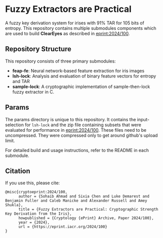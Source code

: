 # Fuzzy Extractors are Practical

A fuzzy key derivation system for irises with 91% TAR for 105 bits of entropy. This repository contains multiple submodules components which are used to build **ClearEyes** as described in [eprint:2024/100](https://eprint.iacr.org/2024/100).

## Repository Structure

This repository consists of three primary submodules:

- **feap-fe**: Neural network-based feature extraction for iris images
- **lsh-lock**: Analysis and evaluation of binary feature vectors for entropy and TAR
- **sample-lock**: A cryptographic implementation of sample-then-lock fuzzy extractor in C.

## Params
The params directory is unique to this repository. It contains the input-selection for `lsh-lock` and the zip file containing
subsets that were evaluated for performance in [eprint:2024/100](https://eprint.iacr.org/2024/100). These files need to be uncompressed. They were compressed only to get around github's upload limit.

For detailed build and usage instructions, refer to the README in each submodule.

## Citation

If you use this, please cite:

```
@misc{cryptoeprint:2024/100,
      author = {Sohaib Ahmad and Sixia Chen and Luke Demarest and Benjamin Fuller and Caleb Manicke and Alexander Russell and Amey Shukla},
      title = {Fuzzy Extractors are Practical: Cryptographic Strength Key Derivation from the Iris},
      howpublished = {Cryptology {ePrint} Archive, Paper 2024/100},
      year = {2024},
      url = {https://eprint.iacr.org/2024/100}
}
```